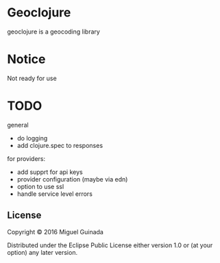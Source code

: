 # Geoclojure

geoclojure is a geocoding library

# Notice

Not ready for use

# TODO

general

* do logging
* add clojure.spec to responses

for  providers:

* add supprt for api keys
* provider configuration (maybe via edn)
* option to use ssl
* handle service level errors

## License

Copyright © 2016 Miguel Guinada

Distributed under the Eclipse Public License either version 1.0 or (at
your option) any later version.
